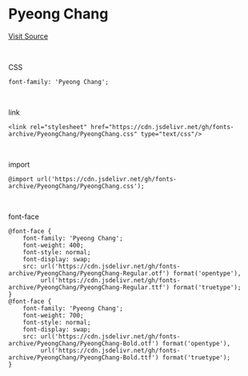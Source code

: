 # Pyeong Chang

[Visit Source](https://www.pc.go.kr/portal/intro/intro-summary/pcFont)

&nbsp;

CSS

```
font-family: 'Pyeong Chang';
```

&nbsp;

link

```
<link rel="stylesheet" href="https://cdn.jsdelivr.net/gh/fonts-archive/PyeongChang/PyeongChang.css" type="text/css"/>
```

&nbsp;

import

```
@import url('https://cdn.jsdelivr.net/gh/fonts-archive/PyeongChang/PyeongChang.css');
```

&nbsp;

font-face

```
@font-face {
    font-family: 'Pyeong Chang';
    font-weight: 400;
    font-style: normal;
    font-display: swap;
    src: url('https://cdn.jsdelivr.net/gh/fonts-archive/PyeongChang/PyeongChang-Regular.otf') format('opentype'),
         url('https://cdn.jsdelivr.net/gh/fonts-archive/PyeongChang/PyeongChang-Regular.ttf') format('truetype');
}
@font-face {
    font-family: 'Pyeong Chang';
    font-weight: 700;
    font-style: normal;
    font-display: swap;
    src: url('https://cdn.jsdelivr.net/gh/fonts-archive/PyeongChang/PyeongChang-Bold.otf') format('opentype'),
         url('https://cdn.jsdelivr.net/gh/fonts-archive/PyeongChang/PyeongChang-Bold.ttf') format('truetype');
}
```
